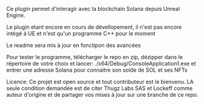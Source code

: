 Ce plugin permet d'interagir avec la blockchain Solana depuis Unreal Engine.

Le plugin etant encore en cours de dévellopement, il n'est pas encore intégé à UE et n'est qu'un programme C++ pour le moment

Le readme sera mis à jour en fonctipon des avancées

Pour tester le programme, télécharger le repo en zip, dézipper dans le répertoire de votre choix et lancer: ./x64/Debug/ConsoleApplication1.exe et entrer une adresse Solana pour connaitre son solde de SOL et ses NFTs

Licence: Ce projet est open source et tout contributeur est le bienvenu. LA seule condition demandée est de citer Thugz Labs SAS et Lockeff comme auteur d'origine et de partager vos mises à jour sur une branche de ce repo.
